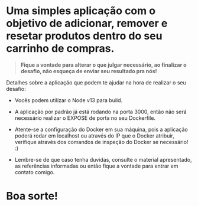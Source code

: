 # Uma simples aplicação com o objetivo de adicionar, remover e resetar produtos dentro do seu carrinho de compras.


> **Fique a vontade para alterar o que julgar necessário, ao finalizar o desafio, não esqueça de enviar seu resultado pra nós!**

Detalhes sobre a aplicaçáo que podem te ajudar na hora de realizar o seu desafio:

- Vocês podem utilizar o Node v13 para build.

- A aplicação por padrão já está rodando na porta 3000, então não será necessário realizar o EXPOSE de porta no seu Dockerfile.

- Atente-se a configuração do Docker em sua máquina, pois a aplicação poderá rodar em localhost ou através do IP que o Docker atribuir, verifique através dos comandos de inspeção do Docker se necessário! :)

- Lembre-se de que caso tenha duvidas, consulte o material apresentado, as referências informadas ou então fique a vontade para entrar em contato comigo.

# Boa sorte!
